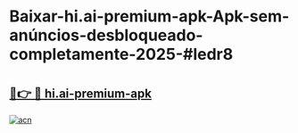 # Baixar-hi.ai-premium-apk-Apk-sem-anúncios-desbloqueado-completamente-2025-#ledr8

# <h2><a href="https://ainizakaria.my?title=hi.ai-premium-apk&ref=24M">🔗👉 🔴 hi.ai-premium-apk</a></h2>

[![acn](https://github.com/user-attachments/assets/0f9c940e-d8b0-45ae-aac7-cd30a18b3e1c)](https://ainizakaria.my?title=hi.ai-premium-apk&ref=24M)

